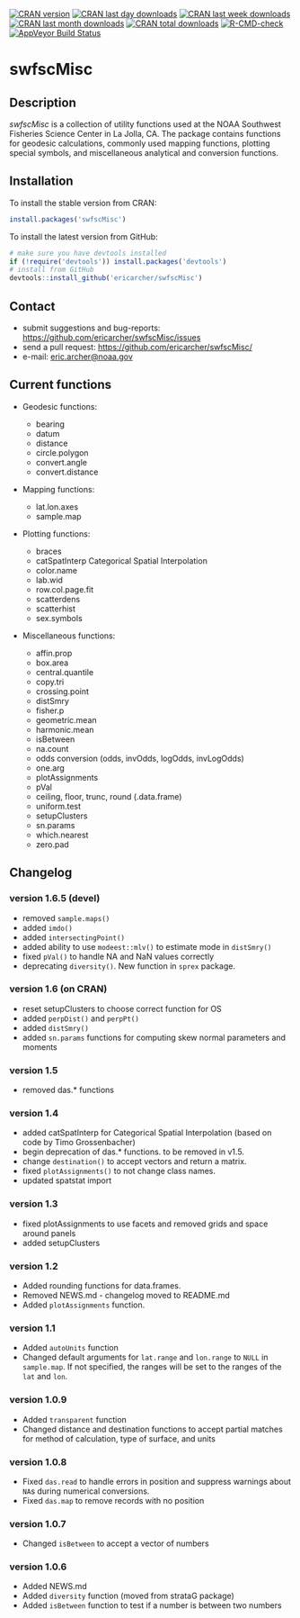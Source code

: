 [![CRAN version](http://www.r-pkg.org/badges/version/swfscMisc?color=red)](https://cran.r-project.org/package=swfscMisc)
[![CRAN last day downloads](http://cranlogs.r-pkg.org/badges/last-day/swfscMisc?color=red)](https://cran.r-project.org/package=swfscMisc)
[![CRAN last week downloads](http://cranlogs.r-pkg.org/badges/last-week/swfscMisc?color=red)](https://cran.r-project.org/package=swfscMisc)
[![CRAN last month downloads](http://cranlogs.r-pkg.org/badges/swfscMisc?color=red)](https://cran.r-project.org/package=swfscMisc)
[![CRAN total downloads](http://cranlogs.r-pkg.org/badges/grand-total/swfscMisc?color=red)](https://cran.r-project.org/package=swfscMisc) 
[![R-CMD-check](https://github.com/EricArcher/swfscMisc/workflows/R-CMD-check/badge.svg)](https://github.com/EricArcher/swfscMisc/actions)
[![AppVeyor Build Status](https://ci.appveyor.com/api/projects/status/github/EricArcher/swfscMisc?branch=master&svg=true)](https://ci.appveyor.com/project/EricArcher/swfscMisc)

# swfscMisc

## Description

*swfscMisc* is a collection of utility functions used at the NOAA Southwest Fisheries 
Science Center in La Jolla, CA. The package contains functions for geodesic 
calculations, commonly used  mapping functions, plotting special symbols, and miscellaneous analytical and conversion functions.

## Installation

To install the stable version from CRAN:

```r
install.packages('swfscMisc')
```

To install the latest version from GitHub:

```r
# make sure you have devtools installed
if (!require('devtools')) install.packages('devtools')
# install from GitHub
devtools::install_github('ericarcher/swfscMisc')
```

## Contact

* submit suggestions and bug-reports: <https://github.com/ericarcher/swfscMisc/issues>
* send a pull request: <https://github.com/ericarcher/swfscMisc/>
* e-mail: <eric.archer@noaa.gov>

## Current functions

* Geodesic functions:
    * bearing
    * datum
    * distance
    * circle.polygon
    * convert.angle
    * convert.distance

* Mapping functions:
    * lat.lon.axes
    * sample.map
  
* Plotting functions:
    * braces
    * catSpatInterp Categorical Spatial Interpolation
    * color.name
    * lab.wid
    * row.col.page.fit
    * scatterdens
    * scatterhist
    * sex.symbols
  
* Miscellaneous functions:
    * affin.prop
    * box.area
    * central.quantile
    * copy.tri
    * crossing.point
    * distSmry
    * fisher.p
    * geometric.mean
    * harmonic.mean
    * isBetween
    * na.count
    * odds conversion (odds, invOdds, logOdds, invLogOdds)
    * one.arg
    * plotAssignments
    * pVal
    * ceiling, floor, trunc, round (.data.frame)
    * uniform.test
    * setupClusters
    * sn.params
    * which.nearest
    * zero.pad
    
## Changelog
    
### version 1.6.5 (devel)

* removed `sample.maps()`
* added `imdo()`
* added `intersectingPoint()`
* added ability to use `modeest::mlv()` to estimate mode in `distSmry()` 
* fixed `pVal()` to handle NA and NaN values correctly
* deprecating `diversity()`. New function in `sprex` package.

### version 1.6 (on CRAN)

* reset setupClusters to choose correct function for OS
* added `perpDist()` and `perpPt()`
* added `distSmry()`
* added `sn.params` functions for computing skew normal parameters and moments

### version 1.5

* removed das.* functions

### version 1.4

* added catSpatInterp for Categorical Spatial Interpolation (based on code by Timo Grossenbacher)
* begin deprecation of das.* functions. to be removed in v1.5.
* change `destination()` to accept vectors and return a matrix.
* fixed `plotAssignments()` to not change class names.
* updated spatstat import

### version 1.3

* fixed plotAssignments to use facets and removed grids and space around panels
* added setupClusters

### version 1.2

* Added rounding functions for data.frames.
* Removed NEWS.md - changelog moved to README.md
* Added `plotAssignments` function.

### version 1.1

* Added `autoUnits` function
* Changed default arguments for `lat.range` and `lon.range` to `NULL` in `sample.map`. If not specified, the ranges will be set to the ranges of the `lat` and `lon`.

### version 1.0.9

* Added `transparent` function
* Changed distance and destination functions to accept partial matches for method 
of calculation, type of surface, and units

### version 1.0.8

* Fixed `das.read` to handle errors in position and suppress warnings about `NA`s
during numerical conversions.
* Fixed `das.map` to remove records with no position

### version 1.0.7

* Changed `isBetween` to accept a vector of numbers

### version 1.0.6

* Added NEWS.md
* Added `diversity` function (moved from strataG package)
* Added `isBetween` function to test if a number is between two numbers
